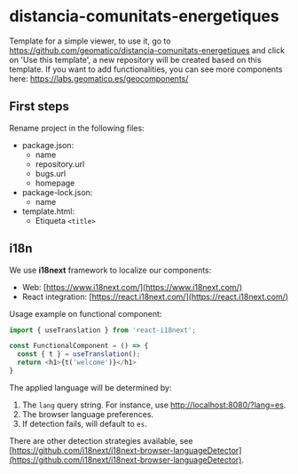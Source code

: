 # distancia-comunitats-energetiques

Template for a simple viewer, to use it, go to https://github.com/geomatico/distancia-comunitats-energetiques and click on 'Use this template', a new repository will be created based on this template.
If you want to add functionalities, you can see more components here: https://labs.geomatico.es/geocomponents/

## First steps

Rename project in the following files:

- package.json:
    - name
    - repository.url
    - bugs.url
    - homepage
- package-lock.json:
    - name
- template.html:
    - Etiqueta `<title>`

## i18n

We use **i18next** framework to localize our components:

- Web: [https://www.i18next.com/](https://www.i18next.com/)
- React integration: [https://react.i18next.com/](https://react.i18next.com/)

Usage example on functional component:

```js
import { useTranslation } from 'react-i18next';

const FunctionalComponent = () => {
  const { t } = useTranslation();
  return <h1>{t('welcome')}</h1>
}
```

The applied language will be determined by:

1. The `lang` query string. For instance, use [http://localhost:8080/?lang=es](http://localhost:8080/?lang=es).
2. The browser language preferences.
3. If detection fails, will default to `es`.

There are other detection strategies available, see
[https://github.com/i18next/i18next-browser-languageDetector](https://github.com/i18next/i18next-browser-languageDetector).
